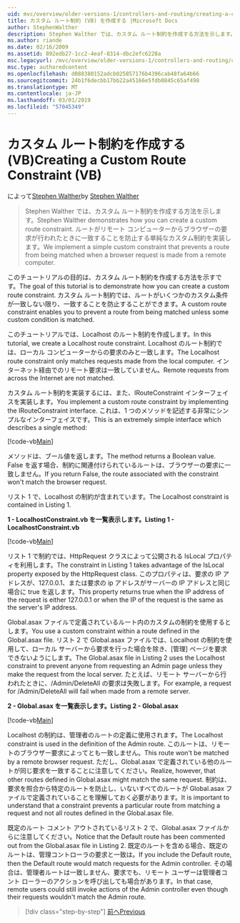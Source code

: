 ```yaml
---
uid: mvc/overview/older-versions-1/controllers-and-routing/creating-a-custom-route-constraint-vb
title: カスタム ルート制約 (VB) を作成する |Microsoft Docs
author: StephenWalther
description: Stephen Walther では、カスタム ルート制約を作成する方法を示します。 単純な実装のルートがされたりすることを防止するカスタムの制約に一致する w.
ms.author: riande
ms.date: 02/16/2009
ms.assetid: 892edb27-1cc2-4eaf-8314-dbc2efc6228a
msc.legacyurl: /mvc/overview/older-versions-1/controllers-and-routing/creating-a-custom-route-constraint-vb
msc.type: authoredcontent
ms.openlocfilehash: d088380152adcb025857176b4396cab48fa64b66
ms.sourcegitcommit: 24b1f6decbb17bb22a45166e5fdb0845c65af498
ms.translationtype: MT
ms.contentlocale: ja-JP
ms.lasthandoff: 03/01/2019
ms.locfileid: "57045349"
---
```

<a name="creating-a-custom-route-constraint-vb"></a><span data-ttu-id="c9ea5-104">カスタム ルート制約を作成する (VB)</span><span class="sxs-lookup"><span data-stu-id="c9ea5-104">Creating a Custom Route Constraint (VB)</span></span>
====================
<span data-ttu-id="c9ea5-105">によって[Stephen Walther](https://github.com/StephenWalther)</span><span class="sxs-lookup"><span data-stu-id="c9ea5-105">by [Stephen Walther](https://github.com/StephenWalther)</span></span>

> <span data-ttu-id="c9ea5-106">Stephen Walther では、カスタム ルート制約を作成する方法を示します。</span><span class="sxs-lookup"><span data-stu-id="c9ea5-106">Stephen Walther demonstrates how you can create a custom route constraint.</span></span> <span data-ttu-id="c9ea5-107">ルートがリモート コンピューターからブラウザーの要求が行われたときに一致することを防止する単純なカスタム制約を実装します。</span><span class="sxs-lookup"><span data-stu-id="c9ea5-107">We implement a simple custom constraint that prevents a route from being matched when a browser request is made from a remote computer.</span></span>


<span data-ttu-id="c9ea5-108">このチュートリアルの目的は、カスタム ルート制約を作成する方法を示すです。</span><span class="sxs-lookup"><span data-stu-id="c9ea5-108">The goal of this tutorial is to demonstrate how you can create a custom route constraint.</span></span> <span data-ttu-id="c9ea5-109">カスタム ルート制約では、ルートがいくつかのカスタム条件が一致しない限り、一致することを防止することができます。</span><span class="sxs-lookup"><span data-stu-id="c9ea5-109">A custom route constraint enables you to prevent a route from being matched unless some custom condition is matched.</span></span>

<span data-ttu-id="c9ea5-110">このチュートリアルでは、Localhost のルート制約を作成します。</span><span class="sxs-lookup"><span data-stu-id="c9ea5-110">In this tutorial, we create a Localhost route constraint.</span></span> <span data-ttu-id="c9ea5-111">Localhost のルート制約では、ローカル コンピューターからの要求のみと一致します。</span><span class="sxs-lookup"><span data-stu-id="c9ea5-111">The Localhost route constraint only matches requests made from the local computer.</span></span> <span data-ttu-id="c9ea5-112">インターネット経由でのリモート要求は一致していません。</span><span class="sxs-lookup"><span data-stu-id="c9ea5-112">Remote requests from across the Internet are not matched.</span></span>

<span data-ttu-id="c9ea5-113">カスタム ルート制約を実装するには、また、IRouteConstraint インターフェイスを実装します。</span><span class="sxs-lookup"><span data-stu-id="c9ea5-113">You implement a custom route constraint by implementing the IRouteConstraint interface.</span></span> <span data-ttu-id="c9ea5-114">これは、1 つのメソッドを記述する非常にシンプルなインターフェイスです。</span><span class="sxs-lookup"><span data-stu-id="c9ea5-114">This is an extremely simple interface which describes a single method:</span></span>

[!code-vb[Main](creating-a-custom-route-constraint-vb/samples/sample1.vb)]

<span data-ttu-id="c9ea5-115">メソッドは、ブール値を返します。</span><span class="sxs-lookup"><span data-stu-id="c9ea5-115">The method returns a Boolean value.</span></span> <span data-ttu-id="c9ea5-116">False を返す場合、制約に関連付けられているルートは、ブラウザーの要求に一致しません。</span><span class="sxs-lookup"><span data-stu-id="c9ea5-116">If you return False, the route associated with the constraint won't match the browser request.</span></span>

<span data-ttu-id="c9ea5-117">リスト 1 で、Localhost の制約が含まれています。</span><span class="sxs-lookup"><span data-stu-id="c9ea5-117">The Localhost constraint is contained in Listing 1.</span></span>

<span data-ttu-id="c9ea5-118">**1 - LocalhostConstraint.vb を一覧表示します。**</span><span class="sxs-lookup"><span data-stu-id="c9ea5-118">**Listing 1 - LocalhostConstraint.vb**</span></span>

[!code-vb[Main](creating-a-custom-route-constraint-vb/samples/sample2.vb)]

<span data-ttu-id="c9ea5-119">リスト 1 で制約では、HttpRequest クラスによって公開される IsLocal プロパティを利用します。</span><span class="sxs-lookup"><span data-stu-id="c9ea5-119">The constraint in Listing 1 takes advantage of the IsLocal property exposed by the HttpRequest class.</span></span> <span data-ttu-id="c9ea5-120">このプロパティは、要求の IP アドレスが、127.0.0.1、または要求の ip アドレスがサーバーの IP アドレスと同じ場合に true を返します。</span><span class="sxs-lookup"><span data-stu-id="c9ea5-120">This property returns true when the IP address of the request is either 127.0.0.1 or when the IP of the request is the same as the server's IP address.</span></span>

<span data-ttu-id="c9ea5-121">Global.asax ファイルで定義されているルート内のカスタムの制約を使用するとします。</span><span class="sxs-lookup"><span data-stu-id="c9ea5-121">You use a custom constraint within a route defined in the Global.asax file.</span></span> <span data-ttu-id="c9ea5-122">リスト 2 で Global.asax ファイルでは、Localhost の制約を使用して、ローカル サーバーから要求を行った場合を除き、[管理] ページを要求できないようにします。</span><span class="sxs-lookup"><span data-stu-id="c9ea5-122">The Global.asax file in Listing 2 uses the Localhost constraint to prevent anyone from requesting an Admin page unless they make the request from the local server.</span></span> <span data-ttu-id="c9ea5-123">たとえば、リモート サーバーから行われたときに、/Admin/DeleteAll の要求は失敗します。</span><span class="sxs-lookup"><span data-stu-id="c9ea5-123">For example, a request for /Admin/DeleteAll will fail when made from a remote server.</span></span>

<span data-ttu-id="c9ea5-124">**2 - Global.asax を一覧表示します。**</span><span class="sxs-lookup"><span data-stu-id="c9ea5-124">**Listing 2 - Global.asax**</span></span>

[!code-vb[Main](creating-a-custom-route-constraint-vb/samples/sample3.vb)]

<span data-ttu-id="c9ea5-125">Localhost の制約は、管理者のルートの定義に使用されます。</span><span class="sxs-lookup"><span data-stu-id="c9ea5-125">The Localhost constraint is used in the definition of the Admin route.</span></span> <span data-ttu-id="c9ea5-126">このルートは、リモートのブラウザー要求によってとも一致しません。</span><span class="sxs-lookup"><span data-stu-id="c9ea5-126">This route won't be matched by a remote browser request.</span></span> <span data-ttu-id="c9ea5-127">ただし、Global.asax で定義されている他のルートが同じ要求を一致することに注意してください。</span><span class="sxs-lookup"><span data-stu-id="c9ea5-127">Realize, however, that other routes defined in Global.asax might match the same request.</span></span> <span data-ttu-id="c9ea5-128">制約は、要求を照合から特定のルートを防止し、いないすべてのルートが Global.asax ファイルで定義されていることを理解しておく必要があります。</span><span class="sxs-lookup"><span data-stu-id="c9ea5-128">It is important to understand that a constraint prevents a particular route from matching a request and not all routes defined in the Global.asax file.</span></span>

<span data-ttu-id="c9ea5-129">既定のルート コメント アウトされているリスト 2 で、Global.asax ファイルからに注意してください。</span><span class="sxs-lookup"><span data-stu-id="c9ea5-129">Notice that the Default route has been commented out from the Global.asax file in Listing 2.</span></span> <span data-ttu-id="c9ea5-130">既定のルートを含める場合、既定のルートは、管理コントローラの要求と一致は。</span><span class="sxs-lookup"><span data-stu-id="c9ea5-130">If you include the Default route, then the Default route would match requests for the Admin controller.</span></span> <span data-ttu-id="c9ea5-131">その場合は、管理者ルートは一致しません、要求でも、リモート ユーザーは管理者コント ローラーのアクションを呼び出しても場合があります。</span><span class="sxs-lookup"><span data-stu-id="c9ea5-131">In that case, remote users could still invoke actions of the Admin controller even though their requests wouldn't match the Admin route.</span></span>

> [!div class="step-by-step"]
> [<span data-ttu-id="c9ea5-132">前へ</span><span class="sxs-lookup"><span data-stu-id="c9ea5-132">Previous</span></span>](creating-a-route-constraint-vb.md)
